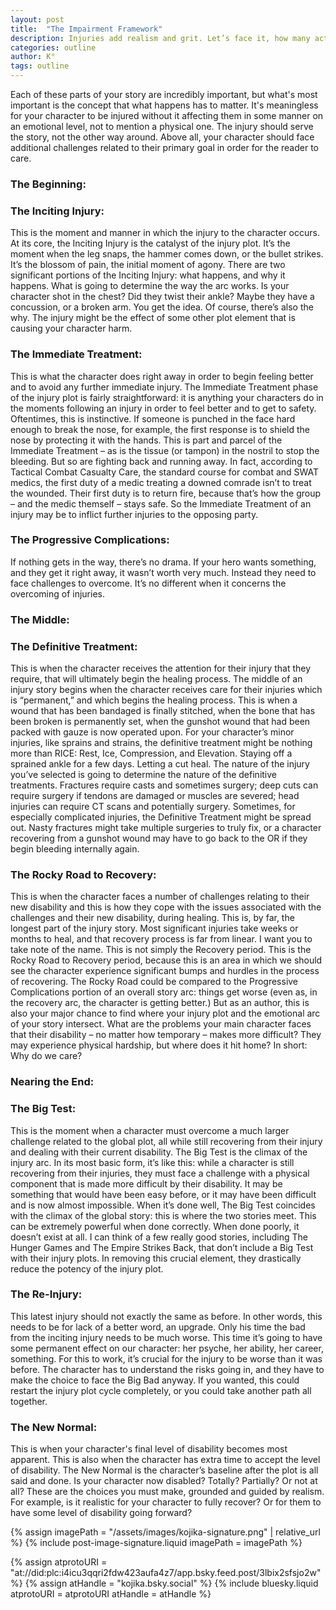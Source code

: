 ```yaml
---
layout: post
title:  "The Impairment Framework"
description: Injuries add realism and grit. Let’s face it, how many action movies have we watched where the heroes walk into a haze of bullets and come out on the other side completely unscathed? Come on, you are capable of better than that boring schtick. Ultimately, injuries are story catalysts. They inspire change, though that change is almost universally unwelcome and painful on both physical and psychological levels. Moreover, injuries and pain show us what characters are truly made of. Now, there are six distinct phases of the injury plot. Here they are, broken down by individual section.
categories: outline
author: K°
tags: outline
---
```

Each of these parts of your story are incredibly important, but what's most important is the concept that what happens has to matter. It's meaningless for your character to be injured without it affecting them in some manner on an emotional level, not to mention a physical one. The injury should serve the story, not the other way around. Above all, your character should face additional challenges related to their primary goal in order for the reader to care.

### The Beginning:
### The Inciting Injury:
This is the moment and manner in which the injury to the character occurs. At its core, the Inciting Injury is the catalyst of the injury plot. It’s the moment when the leg snaps, the hammer comes down, or the bullet strikes. It’s the blossom of pain, the initial moment of agony. There are two significant portions of the Inciting Injury: what happens, and why it happens. What is going to determine the way the arc works. Is your character shot in the chest? Did they twist their ankle? Maybe they have a concussion, or a broken arm. You get the idea. Of course, there’s also the why. The injury might be the effect of some other plot element that is causing your character harm.

### The Immediate Treatment:
This is what the character does right away in order to begin feeling better and to avoid any further immediate injury. The Immediate Treatment phase of the injury plot is fairly straightforward: it is anything your characters do in the moments following an injury in order to feel better and to get to safety. Oftentimes, this is instinctive. If someone is punched in the face hard enough to break the nose, for example, the first response is to shield the nose by protecting it with the hands. This is part and parcel of the Immediate Treatment – as is the tissue (or tampon) in the nostril to stop the bleeding. But so are fighting back and running away. In fact, according to Tactical Combat Casualty Care, the standard course for combat and SWAT medics, the first duty of a medic treating a downed comrade isn’t to treat the wounded. Their first duty is to return fire, because that’s how the group – and the medic themself – stays safe. So the Immediate Treatment of an injury may be to inflict further injuries to the opposing party.

### The Progressive Complications:
If nothing gets in the way, there’s no drama. If your hero wants something, and they get it right away, it wasn’t worth very much. Instead they need to face challenges to overcome. It’s no different when it concerns the overcoming of injuries.

### The Middle:
### The Definitive Treatment:
This is when the character receives the attention for their injury that they require, that will ultimately begin the healing process. The middle of an injury story begins when the character receives care for their injuries which is “permanent,” and which begins the healing process. This is when a wound that has been bandaged is finally stitched, when the bone that has been broken is permanently set, when the gunshot wound that had been packed with gauze is now operated upon. For your character’s minor injuries, like sprains and strains, the definitive treatment might be nothing more than RICE: Rest, Ice, Compression, and Elevation. Staying off a sprained ankle for a few days. Letting a cut heal. The nature of the injury you’ve selected is going to determine the nature of the definitive treatments. Fractures require casts and sometimes surgery; deep cuts can require surgery if tendons are damaged or muscles are severed; head injuries can require CT scans and potentially surgery. Sometimes, for especially complicated injuries, the Definitive Treatment might be spread out. Nasty fractures might take multiple surgeries to truly fix, or a character recovering from a gunshot wound may have to go back to the OR if they begin bleeding internally again.

### The Rocky Road to Recovery:
This is when the character faces a number of challenges relating to their new disability and this is how they cope with the issues associated with the challenges and their new disability, during healing. This is, by far, the longest part of the injury story. Most significant injuries take weeks or months to heal, and that recovery process is far from linear. I want you to take note of the name. This is not simply the Recovery period. This is the Rocky Road to Recovery period, because this is an area in which we should see the character experience significant bumps and hurdles in the process of recovering. The Rocky Road could be compared to the Progressive Complications portion of an overall story arc: things get worse (even as, in the recovery arc, the character is getting better.) But as an author, this is also your major chance to find where your injury plot and the emotional arc of your story intersect. What are the problems your main character faces that their disability – no matter how temporary – makes more difficult? They may experience physical hardship, but where does it hit home? In short: Why do we care?

### Nearing the End:
### The Big Test:
This is the moment when a character must overcome a much larger challenge related to the global plot, all while still recovering from their injury and dealing with their current disability. The Big Test is the climax of the injury arc. In its most basic form, it’s like this: while a character is still recovering from their injuries, they must face a challenge with a physical component that is made more difficult by their disability. It may be something that would have been easy before, or it may have been difficult and is now almost impossible. When it’s done well, The Big Test coincides with the climax of the global story: this is where the two stories meet. This can be extremely powerful when done correctly. When done poorly, it doesn’t exist at all. I can think of a few really good stories, including The Hunger Games and The Empire Strikes Back, that don’t include a Big Test with their injury plots. In removing this crucial element, they drastically reduce the potency of the injury plot.

### The Re-Injury:
This latest injury should not exactly the same as before. In other words, this needs to be for lack of a better word, an upgrade. Only his time the bad from the inciting injury needs to be much worse. This time it’s going to have some permanent effect on our character: her psyche, her ability, her career, something. For this to work, it’s crucial for the injury to be worse than it was before. The character has to understand the risks going in, and they have to make the choice to face the Big Bad anyway. If you wanted, this could restart the injury plot cycle completely, or you could take another path all together.

### The New Normal:
This is when your character's final level of disability becomes most apparent. This is also when the character has extra time to accept the level of disability. The New Normal is the character’s baseline after the plot is all said and done. Is your character now disabled? Totally? Partially? Or not at all? These are the choices you must make, grounded and guided by realism. For example, is it realistic for your character to fully recover? Or for them to have some level of disability going forward?

<!-- signature -->
{% assign imagePath = "/assets/images/kojika-signature.png" | relative_url %}
{% include post-image-signature.liquid imagePath = imagePath %}

<!-- comments -->
{% assign atprotoURI = "at://did:plc:i4icu3qqri2fdw423aufa4z7/app.bsky.feed.post/3lbix2sfsjo2w" %}
{% assign atHandle = "kojika.bsky.social" %}
{% include bluesky.liquid atprotoURI = atprotoURI atHandle = atHandle %}